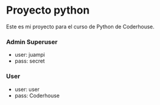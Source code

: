 # Proyecto python
Este es mi proyecto para el curso de Python de Coderhouse.

### Admin Superuser
- user: juampi
- pass: secret

### User
- user: user
- pass: Coderhouse
 